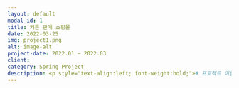 ```yaml
---
layout: default
modal-id: 1
title: 커튼 판매 쇼핑몰
date: 2022-03-25
img: project1.png
alt: image-alt
project-date: 2022.01 ~ 2022.03
client: 
category: Spring Project
description: <p style="text-align:left; font-weight:bold;"># 프로젝트 이름</p><p style="text-align:left;">커튼 판매 쇼핑몰</br><p style="text-align:left; font-weight:bold;"># 프로젝트 요약</p><p style="text-align:left;">커튼 판매 업체를 위한 쇼핑몰 프로젝트 입니다.</br>상품 판매를 위한 로그인/가입/상품등록/주문/장바구니/검색 등의 기능을 구현 하였습니다. 또한 AWS에 배포하여 서비스를 베타 버젼을 완성하였고, DB는 비용을 고려해 MySQL로 구성하였습니다.</br>첫 스프링 프로젝트이다 보니, 스터디/개발에 3개월이 소요 되었습니다. 이 프로젝트를 통해 스프링의 기본 세팅/개발/구성/배포를 경험할 수 있었습니다. 또한 JSP를 이용한 렌더링(SSR) 방식과 페이지 구성방식(MPA)를 이해하게 되었습니다. 다음 프로젝트는 CSR(react,vue)및 SPA로 진행하여 두 방식의 장단점을 파악하고자 합니다.</br><p style="text-align:left; font-weight:bold;"># 주요 기능</p><p style="text-align:left;">&nbsp;&nbsp;-&nbsp;회원가입/로그인(인터셉터 적용)</br>&nbsp;&nbsp;-&nbsp;판매업체 등록/수정/삭제</br>&nbsp;&nbsp;-&nbsp;상품 등록/수정/삭제</br>&nbsp;&nbsp;-&nbsp;상품 이미지 정보 등록</br>&nbsp;&nbsp;-&nbsp;검색</br>&nbsp;&nbsp;-&nbsp;장바구니</br>&nbsp;&nbsp;-&nbsp;주문 현황/취소</br>&nbsp;&nbsp;-&nbsp;댓글 등록/수정/삭제</br>&nbsp;&nbsp;-&nbsp;AWS 배포</p><p style="text-align:left; font-weight:bold;"># 기술 스택</p><p style="text-align:left;">JavaScript&nbsp/&nbspHTML&nbsp/&nbspCSS&nbsp/&nbspAWS EC2, RDS</br>
---
```

